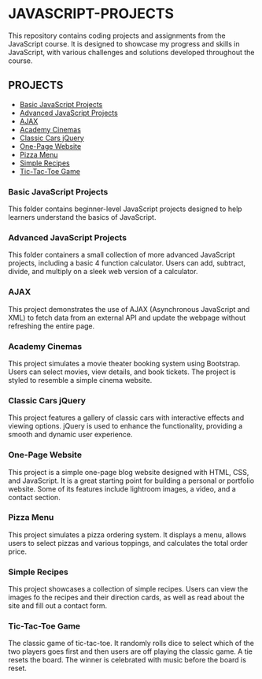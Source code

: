 # JAVASCRIPT-PROJECTS
This repository contains coding projects and assignments from the JavaScript course. It is designed to showcase my progress and skills in JavaScript, with various challenges and solutions developed throughout the course.

## PROJECTS
* [Basic JavaScript Projects](https://github.com/Catherine-Condit/JAVASCRIPT-PROJECTS/tree/main/Basic%20JavaScript%20Projects)
* [Advanced JavaScript Projects](https://github.com/Catherine-Condit/JAVASCRIPT-PROJECTS/tree/main/Advanced%20JavaScript%20Projects)
* [AJAX](https://github.com/Catherine-Condit/JAVASCRIPT-PROJECTS/tree/main/AJAX)
* [Academy Cinemas](https://github.com/Catherine-Condit/JAVASCRIPT-PROJECTS/tree/main/Academy-Cinemas)
* [Classic Cars jQuery](https://github.com/Catherine-Condit/JAVASCRIPT-PROJECTS/tree/main/JQuery)
* [One-Page Website](https://github.com/Catherine-Condit/JAVASCRIPT-PROJECTS/tree/main/One-Page%20Website)
* [Pizza Menu](https://github.com/Catherine-Condit/JAVASCRIPT-PROJECTS/tree/main/Pizza_Project)
* [Simple Recipes](https://github.com/Catherine-Condit/JAVASCRIPT-PROJECTS/tree/main/Simple-Recipes)
* [Tic-Tac-Toe Game](https://github.com/Catherine-Condit/JAVASCRIPT-PROJECTS/tree/main/TicTacToe)

### Basic JavaScript Projects
This folder contains beginner-level JavaScript projects designed to help learners understand the basics of JavaScript. 
### Advanced JavaScript Projects
This folder containers a small collection of more advanced JavaScript projects, including a basic 4 function calculator. Users can add, subtract, divide, and multiply on a sleek web version of a calculator.
### AJAX
This project demonstrates the use of AJAX (Asynchronous JavaScript and XML) to fetch data from an external API and update the webpage without refreshing the entire page.
### Academy Cinemas
This project simulates a movie theater booking system using Bootstrap. Users can select movies, view details, and book tickets. The project is styled to resemble a simple cinema website.
### Classic Cars jQuery
This project features a gallery of classic cars with interactive effects and viewing options. jQuery is used to enhance the functionality, providing a smooth and dynamic user experience.
### One-Page Website
This project is a simple one-page blog website designed with HTML, CSS, and JavaScript. It is a great starting point for building a personal or portfolio website. Some of its features include lightroom images, a video, and a contact section.
### Pizza Menu
This project simulates a pizza ordering system. It displays a menu, allows users to select pizzas and various toppings, and calculates the total order price.
### Simple Recipes
This project showcases a collection of simple recipes. Users can view the images fo the recipes and their direction cards, as well as read about the site and fill out a contact form.
### Tic-Tac-Toe Game
The classic game of tic-tac-toe. It randomly rolls dice to select which of the two players goes first and then users are off playing the classic game. A tie resets the board. The winner is celebrated with music before the board is reset.
